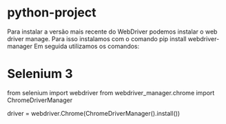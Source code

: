 # python-project

Para instalar a versão mais recente do WebDriver podemos instalar o web driver manage.
Para isso instalamos com o comando pip install webdriver-manager
Em seguida utilizamos os comandos:

# Selenium 3

from selenium import webdriver
from webdriver_manager.chrome import ChromeDriverManager

driver = webdriver.Chrome(ChromeDriverManager().install())

